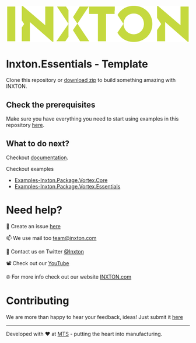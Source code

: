 ![Inxton logo](https://github.com/Inxton/Inxton.Vortex.Framework/raw/master/assets/logo.png)

# Inxton.Essentials - Template

Clone this repository or [download zip](https://github.com/Inxton/template.essentials/archive/master.zip) to build something amazing with INXTON.

## Check the prerequisites

Make sure you have everything you need to start using examples in this repository [here](https://github.com/Inxton/documentation/blob/master/PREREQUISITES.MD).


## What to do next?

Checkout [documentation](https://github.com/Inxton/documentation).

Checkout examples  
* [Examples-Inxton.Package.Vortex.Core](https://github.com/Inxton/Examples-Inxton.Package.Vortex.Core) 
* [Examples-Inxton.Package.Vortex.Essentials](https://github.com/Inxton/Examples-Inxton.Package.Vortex.Essentials)

# Need help?

🧪 Create an issue [here](https://github.com/Inxton/Feedback/issues/new/choose)

📫 We use mail too team@inxton.com 

🐤 Contact us on Twitter [@Inxton](https://twitter.com/inxtonteam)

📽 Check out our [YouTube](https://www.youtube.com/channel/UCB3EcnWyLSsV5gqSt8PRDXA/featured)

🌐 For more info check out our website [INXTON.com](https://www.inxton.com/)


# Contributing

We are more than happy to hear your feedback, ideas!
Just submit it [here](https://github.com/Inxton/Feedback/issues/new/choose)  

---
Developed with ❤ at [MTS](https://www.mts.sk/en) - putting the heart into manufacturing.
 
